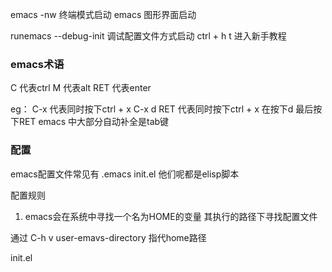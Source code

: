emacs -nw 终端模式启动
emacs 图形界面启动

runemacs --debug-init 调试配置文件方式启动
ctrl + h t 进入新手教程 

### emacs术语
C 代表ctrl
M 代表alt
RET 代表enter

eg：
C-x 代表同时按下ctrl + x
C-x d RET 代表同时按下ctrl + x 在按下d 最后按下RET
emacs 中大部分自动补全是tab键

### 配置
emacs配置文件常见有 .emacs init.el
他们呢都是elisp脚本

配置规则
1. emacs会在系统中寻找一个名为HOME的变量 其执行的路径下寻找配置文件

通过 C-h v user-emavs-directory 指代home路径

init.el